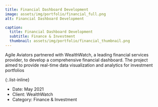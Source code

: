 ```yaml
---
title: Financial Dashboard Development
image: assets/img/portfolio/financial_full.png
alt: Financial Dashboard Development

caption:
  title: Financial Dashboard Development
  subtitle: Finance & Investment
  thumbnail: assets/img/portfolio/financial_thumbnail.png
---
```

Agile Aviators partnered with WealthWatch, a leading financial services provider, to develop a comprehensive financial dashboard. The project aimed to provide real-time data visualization and analytics for investment portfolios

{:.list-inline}
- Date: May 2021
- Client: WealthWatch
- Category: Finance & Investment

